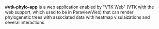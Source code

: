 #**vtk-phylo-app** 
is a web application enabled by "VTK Web" (VTK with the web support, 
which used to be in ParaviewWeb) that can render phylogenetic
trees with associated data with heatmap visulaizations and several interactions.
